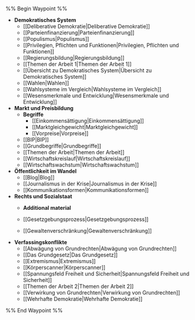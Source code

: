 %% Begin Waypoint %%
- **Demokratisches System**
	- [[Deliberative Demokratie|Deliberative Demokratie]]
	- [[Parteienfinanzierung|Parteienfinanzierung]]
	- [[Populismus|Populismus]]
	- [[Privilegien, Pflichten und Funktionen|Privilegien, Pflichten und Funktionen]]
	- [[Regierungsbildung|Regierungsbildung]]
	- [[Themen der Arbeit 1|Themen der Arbeit 1]]
	- [[Übersicht zu Demokratisches System|Übersicht zu Demokratisches System]]
	- [[Wahlen|Wahlen]]
	- [[Wahlsysteme im Vergleich|Wahlsysteme im Vergleich]]
	- [[Wesensmerkmale und Entwicklung|Wesensmerkmale und Entwicklung]]
- **Markt und Preisbildung**
	- **Begriffe**
		- [[Einkommensättigung|Einkommensättigung]]
		- [[Marktgleichgewicht|Marktgleichgewicht]]
		- [[Vorpreise|Vorpreise]]
	- [[BIP|BIP]]
	- [[Grundbegriffe|Grundbegriffe]]
	- [[Themen der Arbeit|Themen der Arbeit]]
	- [[Wirtschaftskreislauf|Wirtschaftskreislauf]]
	- [[Wirtschaftswachstum|Wirtschaftswachstum]]
- **Öffentlichkeit im Wandel**
	- [[Blog|Blog]]
	- [[Journalismus in der Krise|Journalismus in der Krise]]
	- [[Kommunikationsformen|Kommunikationsformen]]
- **Rechts und Sozialstaat**
	- **Additional material**

	- [[Gesetzgebungsprozess|Gesetzgebungsprozess]]
	- [[Gewaltenverschränkung|Gewaltenverschränkung]]
- **Verfassingskonflikte**
	- [[Abwägung von Grundrechten|Abwägung von Grundrechten]]
	- [[Das Grundgesetz|Das Grundgesetz]]
	- [[Extremismus|Extremismus]]
	- [[Körperscanner|Körperscanner]]
	- [[Spannungsfeld Freiheit und Sicherheit|Spannungsfeld Freiheit und Sicherheit]]
	- [[Themen der Arbeit 2|Themen der Arbeit 2]]
	- [[Verwirkung von Grundrechten|Verwirkung von Grundrechten]]
	- [[Wehrhafte Demokratie|Wehrhafte Demokratie]]

%% End Waypoint %%
